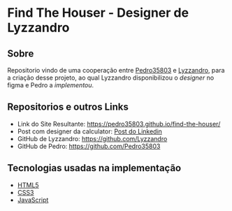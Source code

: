# Find The Houser - Designer de Lyzzandro

## Sobre

Repositorio vindo de uma cooperação entre [Pedro35803](https://github.com/Pedro35803) e [Lyzzandro](https://github.com/Lyzzandro), para a criação desse projeto, ao qual Lyzzandro disponibilizou o *designer* no figma e Pedro a *implementou*.

## Repositorios e outros Links

* Link do Site Resultante: https://pedro35803.github.io/find-the-houser/
* Post com designer da calculator: [Post do Linkedin](https://www.linkedin.com/posts/lyzzandro_ui-ux-uiux-activity-6961049617002033153-UIna/?utm_source=share&utm_medium=member_desktop)
* GitHub de Lyzzandro: https://github.com/Lyzzandro
* GitHub de Pedro: https://github.com/Pedro35803

## Tecnologias usadas na implementação

* [HTML5](https://developer.mozilla.org/pt-BR/docs/Web/HTML)
* [CSS3](https://developer.mozilla.org/pt-BR/docs/Web/CSS)
* [JavaScript](https://www.javascript.com/)
